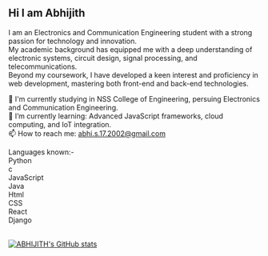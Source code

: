 ## Hi I am Abhijith 

<!--self-->


I am an Electronics and Communication Engineering student with a strong passion for technology and innovation.<br>
My academic background has equipped me with a deep understanding of electronic systems, circuit design, signal processing, and telecommunications.<br> 
Beyond my coursework, I have developed a keen interest and proficiency in web development, mastering both front-end and back-end technologies.<br>

🔭 I'm currently studying in NSS College of Engineering, persuing Electronics and Communication Engineering.<br>
🌱  I’m currently learning: Advanced JavaScript frameworks, cloud computing, and IoT integration.<br>
📫 How to reach me: abhi.s.17.2002@gmail.com<br>

Languages known:-<br>
                Python<br>
                c<br>
                JavaScript<br>
                Java<br>
                Html<br>
                CSS<br>
                React<br>
                Django<br>
<br>
<!--GITHUB STATS-->
[![ABHIJITH's GitHub stats](https://github-readme-stats.vercel.app/api?username=USER1222234&show_icons=true&theme=transparent)](https://github.com/anuraghazra/github-readme-stats) <br>
<br>
<!--[![Top Langs](https://github-readme-stats.vercel.app/api/top-langs/?username=USER1222234&layout=donut)](https://github.com/anuraghazra/github-readme-stats)-->

